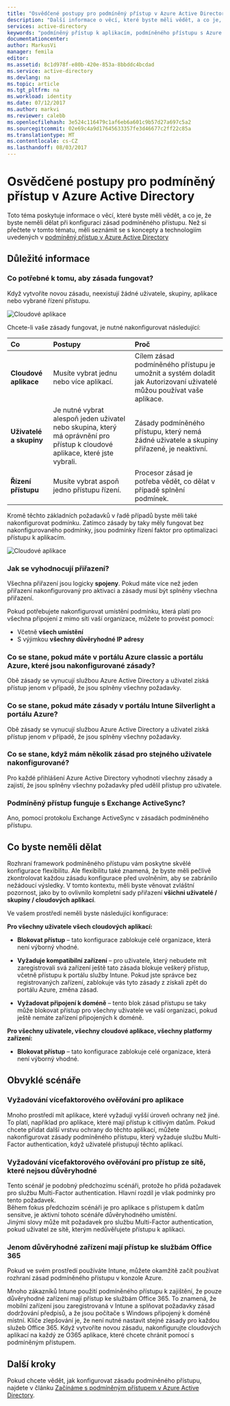 ```yaml
---
title: "Osvědčené postupy pro podmíněný přístup v Azure Active Directory | Microsoft Docs"
description: "Další informace o věcí, které byste měli vědět, a co je, že byste neměli dělat při konfiguraci zásad podmíněného přístupu."
services: active-directory
keywords: "podmíněný přístup k aplikacím, podmíněného přístupu s Azure AD, zabezpečený přístup k prostředkům společnosti, zásady podmíněného přístupu"
documentationcenter: 
author: MarkusVi
manager: femila
editor: 
ms.assetid: 8c1d978f-e80b-420e-853a-8bbddc4bcdad
ms.service: active-directory
ms.devlang: na
ms.topic: article
ms.tgt_pltfrm: na
ms.workload: identity
ms.date: 07/12/2017
ms.author: markvi
ms.reviewer: calebb
ms.openlocfilehash: 3e524c116479c1af6eb6a601c9b57d27a697c5a2
ms.sourcegitcommit: 02e69c4a9d17645633357fe3d46677c2ff22c85a
ms.translationtype: MT
ms.contentlocale: cs-CZ
ms.lasthandoff: 08/03/2017
---
```

# <a name="best-practices-for-conditional-access-in-azure-active-directory"></a>Osvědčené postupy pro podmíněný přístup v Azure Active Directory

Toto téma poskytuje informace o věcí, které byste měli vědět, a co je, že byste neměli dělat při konfiguraci zásad podmíněného přístupu. Než si přečtete v tomto tématu, měli seznámit se s koncepty a technologiím uvedených v [podmíněný přístup v Azure Active Directory](active-directory-conditional-access-azure-portal.md)

## <a name="what-you-should-know"></a>Důležité informace

### <a name="whats-required-to-make-a-policy-work"></a>Co potřebné k tomu, aby zásada fungovat?

Když vytvoříte novou zásadu, neexistují žádné uživatele, skupiny, aplikace nebo vybrané řízení přístupu.

![Cloudové aplikace](./media/active-directory-conditional-access-best-practices/02.png)


Chcete-li vaše zásady fungovat, je nutné nakonfigurovat následující:


|Co           | Postupy                                  | Proč|
|:--            | :--                                  | :-- |
|**Cloudové aplikace** |Musíte vybrat jednu nebo více aplikací.  | Cílem zásad podmíněného přístupu je umožnit a systém doladit jak Autorizovaní uživatelé můžou používat vaše aplikace.|
| **Uživatelé a skupiny** | Je nutné vybrat alespoň jeden uživatel nebo skupina, který má oprávnění pro přístup k cloudové aplikace, které jste vybrali. | Zásady podmíněného přístupu, který nemá žádné uživatele a skupiny přiřazené, je neaktivní. |
| **Řízení přístupu** | Musíte vybrat aspoň jedno přístupu řízení. | Procesor zásad je potřeba vědět, co dělat v případě splnění podmínek.|


Kromě těchto základních požadavků v řadě případů byste měli také nakonfigurovat podmínku. Zatímco zásady by taky měly fungovat bez nakonfigurovaného podmínky, jsou podmínky řízení faktor pro optimalizaci přístupu k aplikacím.


![Cloudové aplikace](./media/active-directory-conditional-access-best-practices/04.png)



### <a name="how-are-assignments-evaluated"></a>Jak se vyhodnocují přiřazení?

Všechna přiřazení jsou logicky **spojeny**. Pokud máte více než jeden přiřazení nakonfigurovaný pro aktivaci a zásady musí být splněny všechna přiřazení.  

Pokud potřebujete nakonfigurovat umístění podmínku, která platí pro všechna připojení z mimo síti vaší organizace, můžete to provést pomocí:

- Včetně **všech umístění**
- S výjimkou **všechny důvěryhodné IP adresy**

### <a name="what-happens-if-you-have-policies-in-the-azure-classic-portal-and-azure-portal-configured"></a>Co se stane, pokud máte v portálu Azure classic a portálu Azure, které jsou nakonfigurované zásady?  
Obě zásady se vynucují službou Azure Active Directory a uživatel získá přístup jenom v případě, že jsou splněny všechny požadavky.

### <a name="what-happens-if-you-have-policies-in-the-intune-silverlight-portal-and-the-azure-portal"></a>Co se stane, pokud máte zásady v portálu Intune Silverlight a portálu Azure?
Obě zásady se vynucují službou Azure Active Directory a uživatel získá přístup jenom v případě, že jsou splněny všechny požadavky.

### <a name="what-happens-if-i-have-multiple-policies-for-the-same-user-configured"></a>Co se stane, když mám několik zásad pro stejného uživatele nakonfigurované?  
Pro každé přihlášení Azure Active Directory vyhodnotí všechny zásady a zajistí, že jsou splněny všechny požadavky před udělil přístup pro uživatele.


### <a name="does-conditional-access-work-with-exchange-activesync"></a>Podmíněný přístup funguje s Exchange ActiveSync?

Ano, pomocí protokolu Exchange ActiveSync v zásadách podmíněného přístupu.


## <a name="what-you-should-avoid-doing"></a>Co byste neměli dělat

Rozhraní framework podmíněného přístupu vám poskytne skvělé konfigurace flexibilitu. Ale flexibilitu také znamená, že byste měli pečlivě zkontrolovat každou zásadu konfigurace před uvolněním, aby se zabránilo nežádoucí výsledky. V tomto kontextu, měli byste věnovat zvláštní pozornost, jako by to ovlivnilo kompletní sady přiřazení **všichni uživatelé / skupiny / cloudových aplikací**.

Ve vašem prostředí neměli byste následující konfigurace:


**Pro všechny uživatele všech cloudových aplikací:**

- **Blokovat přístup** – tato konfigurace zablokuje celé organizace, která není výborný vhodné.

- **Vyžaduje kompatibilní zařízení** – pro uživatele, který nebudete mít zaregistrovali svá zařízení ještě tato zásada blokuje veškerý přístup, včetně přístupu k portálu služby Intune. Pokud jste správce bez registrovaných zařízení, zablokuje vás tyto zásady z získali zpět do portálu Azure, změna zásad.

- **Vyžadovat připojení k doméně** – tento blok zásad přístupu se taky může blokovat přístup pro všechny uživatele ve vaší organizaci, pokud ještě nemáte zařízení připojených k doméně.


**Pro všechny uživatele, všechny cloudové aplikace, všechny platformy zařízení:**

- **Blokovat přístup** – tato konfigurace zablokuje celé organizace, která není výborný vhodné.


## <a name="common-scenarios"></a>Obvyklé scénáře

### <a name="requiring-multi-factor-authentication-for-apps"></a>Vyžadování vícefaktorového ověřování pro aplikace

Mnoho prostředí mít aplikace, které vyžadují vyšší úroveň ochrany než jiné.
To platí, například pro aplikace, které mají přístup k citlivým datům.
Pokud chcete přidat další vrstvu ochrany do těchto aplikací, můžete nakonfigurovat zásady podmíněného přístupu, který vyžaduje službu Multi-Factor authentication, když uživatelé přistupují těchto aplikací.


### <a name="requiring-multi-factor-authentication-for-access-from-networks-that-are-not-trusted"></a>Vyžadování vícefaktorového ověřování pro přístup ze sítě, které nejsou důvěryhodné

Tento scénář je podobný předchozímu scénáři, protože ho přidá požadavek pro službu Multi-Factor authentication.
Hlavní rozdíl je však podmínky pro tento požadavek.  
Během fokus předchozím scénáři je pro aplikace s přístupem k datům sensitve, je aktivní tohoto scénáře důvěryhodného umístění.  
Jinými slovy může mít požadavek pro službu Multi-Factor authentication, pokud uživatel ze sítě, kterým nedůvěřujete přístupu k aplikaci.


### <a name="only-trusted-devices-can-access-office-365-services"></a>Jenom důvěryhodné zařízení mají přístup ke službám Office 365

Pokud ve svém prostředí používáte Intune, můžete okamžitě začít používat rozhraní zásad podmíněného přístupu v konzole Azure.

Mnoho zákazníků Intune použití podmíněného přístupu k zajištění, že pouze důvěryhodné zařízení mají přístup ke službám Office 365. To znamená, že mobilní zařízení jsou zaregistrovaná v Intune a splňovat požadavky zásad dodržování předpisů, a že jsou počítače s Windows připojený k doméně místní. Klíče zlepšování je, že není nutné nastavit stejné zásady pro každou služeb Office 365.  Když vytvoříte novou zásadu, nakonfigurujte cloudových aplikací na každý ze O365 aplikace, které chcete chránit pomocí s podmíněným přístupem.

## <a name="next-steps"></a>Další kroky

Pokud chcete vědět, jak konfigurovat zásadu podmíněného přístupu, najdete v článku [Začínáme s podmíněným přístupem v Azure Active Directory](active-directory-conditional-access-azure-portal-get-started.md).
